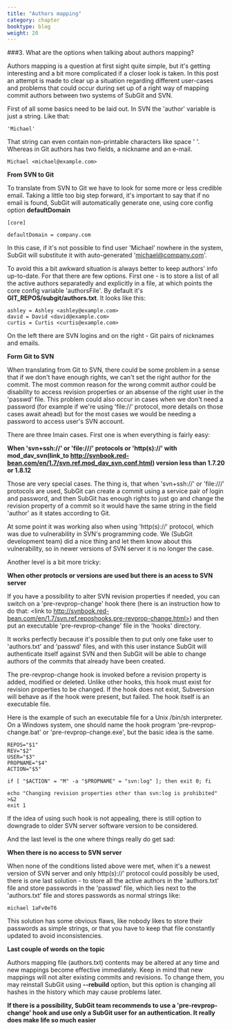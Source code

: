 ```yaml
---
title: "Authors mapping"
category: chapter
booktype: blog
weight: 20
---
```


###3. What are the options when talking about authors mapping?

Authors mapping is a question at first sight quite simple, but it's getting interesting and a bit more complicated if a closer look is taken. In this post an attempt is made to clear up a situation regarding different user-cases and problems that could occur during set up of a right way of mapping commit authors between two systems of SubGit and SVN.

First of all some basics need to be laid out.
In SVN the 'author' variable is just a string. Like that:
    
    'Michael'

That string can even contain non-printable characters like space ' '. 
Whereas in Git authors has two fields, a nickname and an e-mail. 
    
    Michael <michael@example.com>

**From SVN to Git**

To translate from SVN to Git we have to look for some more or less credible email. Taking a little too big step forward, it's important to say that if no email is found, SubGit will automatically generate one, using core config option **defaultDomain**

    [core]

    defaultDomain = company.com

In this case, if it's not possible to find user 'Michael' nowhere in the system, SubGit will substitute it with auto-generated 'michael@company.com'.

To avoid this a bit awkward situation is always better to keep authors' info up-to-date. For that there are few options.
First one - is to store a list of all the active authors separatedly and explicitly in a file, at which points the core config variable 'authorsFile'. By default it's **GIT_REPOS/subgit/authors.txt**. It looks like this:

    ashley = Ashley <ashley@example.com>
    david = David <david@example.com>
    curtis = Curtis <curtis@example.com>

On the left there are SVN logins and on the right - Git pairs of nicknames and emails.


**Form Git to SVN**

When translating from Git to SVN, there could be some problem in a sense that if we don't have enough rights, we can't set the right author for the commit. The most common reason for the wrong commit author could be disability to access revision properties or an absense of the right user in the 'passwd' file. This problem could also occur in cases when we don't need a password (for example if we're using 'file://' protocol, more details on those cases await ahead) but for the most cases we would be needing a password to access user's SVN account.

There are three lmain cases.
First one is when everything is fairly easy:

**When 'svn+ssh://' or 'file:///' protocols or 'http(s)://' with mod_dav_svn(link_to http://svnbook.red-bean.com/en/1.7/svn.ref.mod_dav_svn.conf.html) version less than 1.7.20 or 
1.8.12**

Those are very special cases. The thing is, that when 'svn+ssh://' or 'file:///' protocols are used, SubGit can create a commit using a service pair of login and password, and then SubGit has enough rights to just go and change the revision property of a commit so it would have the same string in the field 'author' as it states according to Git.

At some point it was working also when using 'http(s)://' protocol, which was due to vulnerability in SVN's programming code. We (SubGit development team) did a nice thing and let them know about this vulnerability, so in newer versions of SVN server it is no longer the case.

Another level is a bit more tricky:

**When other protocls or versions are used but there is an acess to SVN server**

If you have a possibility to alter SVN revision properties if needed, you can switch on a 'pre-revprop-change' hook there (here is an instruction how to do that: <link to http://svnbook.red-bean.com/en/1.7/svn.ref.reposhooks.pre-revprop-change.html>) and then put an executable 'pre-revprop-change' file in the 'hooks' directory.

It works perfectly because it's possible then to put only one fake user to 'authors.txt' and 'passwd' files, and with this user instance SubGit will authenticate itself against SVN and then SubGit will be able to change authors of the commits that already have been created.

The pre-revprop-change hook is invoked before a revision property is added, modified or deleted. Unlike other hooks, this hook must exist for revision properties to be changed.  If the hook does not exist, Subversion will behave as if the hook were present, but failed. The hook itself is an executable file.

Here is the example of such an executable file for a Unix /bin/sh interpreter. On a Windows system, one should name the hook program 'pre-revprop-change.bat' or 'pre-revprop-change.exe', but the basic idea is the same.
    
    REPOS="$1"
    REV="$2"
    USER="$3"
    PROPNAME="$4"
    ACTION="$5"

    if [ "$ACTION" = "M" -a "$PROPNAME" = "svn:log" ]; then exit 0; fi

    echo "Changing revision properties other than svn:log is prohibited" >&2
    exit 1

If the idea of using such hook is not appealing, there is still option to downgrade to older SVN server software version to be considered.

And the last level is the one where things really do get sad:

**When there is no access to SVN server**

When none of the conditions listed above were met, when it's a newest version of SVN server and only http(s)://' protocol could possibly be used, there is one last solution - to store all the active authors in the 'authors.txt' file and store passwords in the 'passwd' file, which lies next to the 'authors.txt' file and stores passwords as normal strings like:

    michael 1aFv0eT6

This solution has some obvious flaws, like nobody likes to store their passwords as simple strings, or that you have to keep that file constantly updated to avoid inconsistencies. 

**Last couple of words on the topic**

Authors mapping file (authors.txt) contents may be altered at any time and new mappings become effective immediately. Keep in mind that new mappings will not alter existing commits and revisions. To change them, you may reinstall SubGit using **--rebuild** option, but this option is changing all hashes in the history which may cause problems later. 

**If there is a possibility, SubGit team recommends to use a 'pre-revprop-change' hook and use only a SubGit user for an authentication. It really does make life so much easier**
